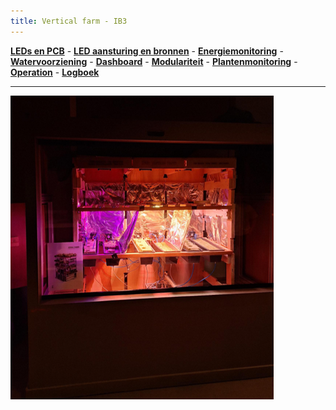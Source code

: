 ```yaml
---
title: Vertical farm - IB3
---
```


[**LEDs en PCB**](inhoud/leds/) - [**LED aansturing en bronnen**](inhoud/aansturingLEDs/) - [**Energiemonitoring**](inhoud/energiemonitoring/) - [**Watervoorziening**](inhoud/aquaMonitoring/) - [**Dashboard**](inhoud/dashboard/) - [**Modulariteit**](inhoud/modulariteit/) - [**Plantenmonitoring**](inhoud/plantensensor/) - [**Operation**](inhoud/operation/) - [**Logboek**](inhoud/logboek/)

---


![](inhoud/images/verticalfarmcloset.png)
